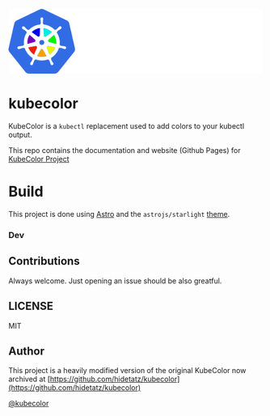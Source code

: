 ![Kubecolor logo](./assets/img/Kubecolor_Logo_large.png)

# kubecolor

KubeColor is a `kubectl` replacement used to add colors to your kubectl output.

This repo contains the documentation and website (Github Pages) for [KubeColor Project](https://github.com/kubecolor/kubecolor)

# Build

This project is done using [Astro](https://astro.build/) and the `astrojs/starlight` [theme](https://astro.build/themes/details/starlight/).
### Dev



## Contributions

Always welcome. Just opening an issue should be also greatful.

## LICENSE

MIT

## Author

This project is a heavily modified version of the original KubeColor now archived at [https://github.com/hidetatz/kubecolor](https://github.com/hidetatz/kubecolor)

[@kubecolor](https://github.com/kubecolor)
